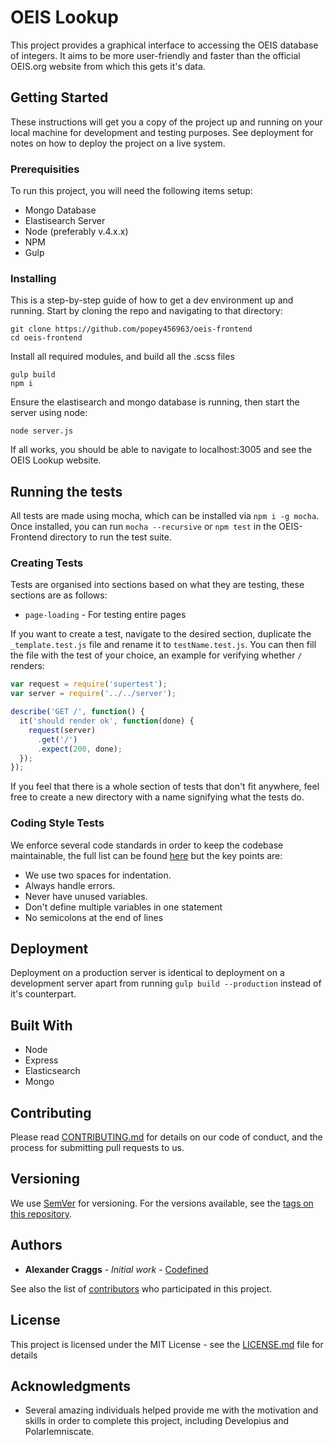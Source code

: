 # OEIS Lookup

This project provides a graphical interface to accessing the OEIS database of integers.  It aims to be more user-friendly and faster than the official OEIS.org website from which this gets it's data.

## Getting Started

These instructions will get you a copy of the project up and running on your local machine for development and testing purposes. See deployment for notes on how to deploy the project on a live system.

### Prerequisities

To run this project, you will need the following items setup:

- Mongo Database
- Elastisearch Server
- Node (preferably v.4.x.x)
- NPM
- Gulp


### Installing

This is a step-by-step guide of how to get a dev environment up and running.  Start by cloning the repo and navigating to that directory:

```
git clone https://github.com/popey456963/oeis-frontend
cd oeis-frontend
```

Install all required modules, and build all the .scss files

```
gulp build
npm i
```

Ensure the elastisearch and mongo database is running, then start the server using node:

```
node server.js
```

If all works, you should be able to navigate to localhost:3005 and see the OEIS Lookup website.

## Running the tests

All tests are made using mocha, which can be installed via `npm i -g mocha`.  Once installed, you can run `mocha --recursive` or `npm test` in the OEIS-Frontend directory to run the test suite.

### Creating Tests

Tests are organised into sections based on what they are testing, these sections are as follows:

- `page-loading` - For testing entire pages

If you want to create a test, navigate to the desired section, duplicate the `_template.test.js` file and rename it to `testName.test.js`.  You can then fill the file with the test of your choice, an example for verifying whether `/` renders:

```javascript
var request = require('supertest');
var server = require('../../server');

describe('GET /', function() {
  it('should render ok', function(done) {
    request(server)
      .get('/')
      .expect(200, done);
  });
});
```

If you feel that there is a whole section of tests that don't fit anywhere, feel free to create a new directory with a name signifying what the tests do.

### Coding Style Tests

We enforce several code standards in order to keep the codebase maintainable, the full list can be found [here](http://standardjs.com/rules.html) but the key points are:

- We use two spaces for indentation.
- Always handle errors.
- Never have unused variables.
- Don't define multiple variables in one statement
- No semicolons at the end of lines

## Deployment

Deployment on a production server is identical to deployment on a development server apart from running `gulp build --production` instead of it's counterpart.

## Built With

* Node
* Express
* Elasticsearch
* Mongo

## Contributing

Please read [CONTRIBUTING.md](CONTRIBUTING.md) for details on our code of conduct, and the process for submitting pull requests to us.

## Versioning

We use [SemVer](http://semver.org/) for versioning. For the versions available, see the [tags on this repository](https://github.com/your/project/tags). 

## Authors

* **Alexander Craggs** - *Initial work* - [Codefined](http://codefined.xyz)

See also the list of [contributors](https://github.com/popey456963/oeis-frontend/contributors) who participated in this project.

## License

This project is licensed under the MIT License - see the [LICENSE.md](LICENSE.md) file for details

## Acknowledgments

* Several amazing individuals helped provide me with the motivation and skills in order to complete this project, including Developius and Polarlemniscate.
